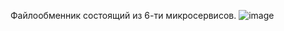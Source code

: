 Файлообменник состоящий из 6-ти микросервисов.
![image](https://github.com/user-attachments/assets/6b053775-97d9-4b9b-b06b-a7ab9f2ea7c5)
